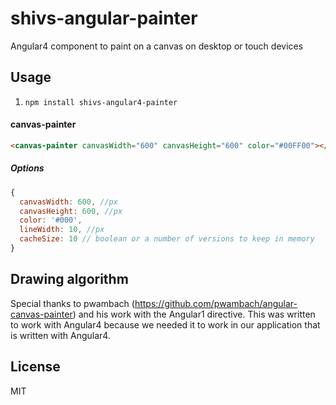 shivs-angular-painter
======================

Angular4 component to paint on a canvas on desktop or touch devices

## Usage
1. `npm install shivs-angular4-painter`

#### canvas-painter
```html
<canvas-painter canvasWidth="600" canvasHeight="600" color="#00FF00"></canvas-painter>
```

##### Options

```javascript
{
  canvasWidth: 600, //px
  canvasHeight: 600, //px
  color: '#000',
  lineWidth: 10, //px
  cacheSize: 10 // boolean or a number of versions to keep in memory
}
```

## Drawing algorithm
Special thanks to pwambach (https://github.com/pwambach/angular-canvas-painter) and his work with the Angular1 directive. This was written to work with Angular4 because we needed it to work in our application that is written with Angular4. 


## License
MIT